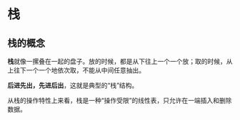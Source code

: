 # 栈 

## 栈的概念

**栈**就像一摞叠在一起的盘子。放的时候，都是从下往上一个一个放；取的时候，从上往下一个一个地依次取，不能从中间任意抽出。

**后进先出，先进后出**，这就是典型的“栈”结构。

从栈的操作特性上来看，栈是一种“操作受限”的线性表，只允许在一端插入和删除数据。
